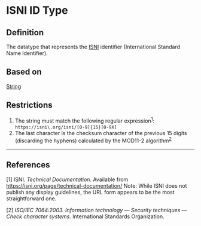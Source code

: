 # ISNI ID Type

## Definition
The datatype that represents the [ISNI](https://isni.org/) identifier (International Standard Name Identifier).

## Based on
[String](../datatypes/String.md)

## Restrictions
1. The string must match the following regular expression<sup>[1](#fn1)</sup>: `https://isni\.org/isni/[0-9]{15}[0-9X]`
1. The last character is the checksum character of the previous 15 digits (discarding the hyphens) calculated by the MOD11-2 algorithm<sup>[2](#fn2)</sup>

---
## References
<a name="fn1">\[1\]</a> ISNI. *Technical Documentation*. Available from https://isni.org/page/technical-documentation/
Note: While ISNI does not publish any display guidelines, the URL form appears to be the most straightforward one.

<a name="fn2">\[2\]</a> *ISO/IEC 7064:2003. Information technology — Security techniques — Check character systems.* International Standards Organization.

